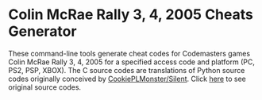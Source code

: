 # Colin McRae Rally 3, 4, 2005 Cheats Generator

These command-line tools generate cheat codes for Codemasters games Colin McRae Rally 3, 4, 2005 for a specified access code and platform (PC, PS2, PSP, XBOX).
The C source codes are translations of Python source codes originally conceived by [CookiePLMonster/Silent](https://github.com/CookiePLMonster).
Click [here](https://github.com/Nenkai/GameCheat-Unlockers/tree/main) to see original source codes.
